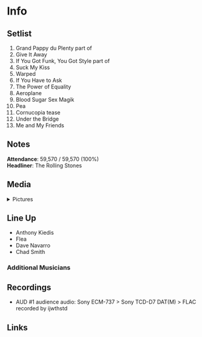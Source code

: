# Info

## Setlist

1. Grand Pappy du Plenty part of
2. Give It Away
3. If You Got Funk, You Got Style part of
4. Suck My Kiss
5. Warped
6. If You Have to Ask
7. The Power of Equality
8. Aeroplane
9. Blood Sugar Sex Magik
10. Pea
11. Cornucopia tease
12. Under the Bridge
13. Me and My Friends

## Notes

**Attendance**: 59,570 / 59,570 (100%)
<br>
**Headliner**: The Rolling Stones

## Media 

<details>
  <summary>Pictures</summary>
  <!--<img alt="Setlist" title="Setlist" src="_.jpg" height="200" />-->
</details>

## Line Up

* Anthony Kiedis
* Flea
* Dave Navarro
* Chad Smith

### Additional Musicians

## Recordings

* AUD #1 audience audio: Sony ECM-737 > Sony TCD-D7 DAT(M) > FLAC recorded by ijwthstd

## Links

